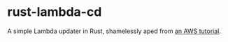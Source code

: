 # rust-lambda-cd
A simple Lambda updater in Rust, shamelessly aped from [an AWS tutorial](https://aws.amazon.com/blogs/compute/new-deployment-options-for-aws-lambda/).

